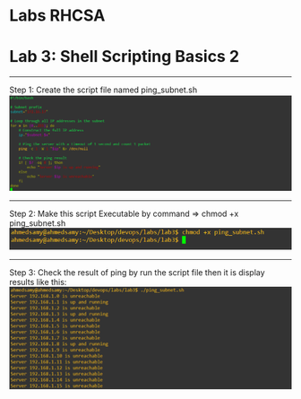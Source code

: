 # Labs RHCSA
# Lab 3: Shell Scripting Basics 2
****
Step 1:
Create the script file named ping_subnet.sh
![ping script](./lab3%20imgs/01%20ping%20script.PNG)
****
Step 2:
Make this script Executable by command => chmod +x ping_subnet.sh
![script executable](./lab3%20imgs/02%20make%20executable.PNG)
****
Step 3:
Check the result of ping by run the script file
then it is display results like this:
![ping output](./lab3%20imgs/03%20output%20of%20ping.PNG)